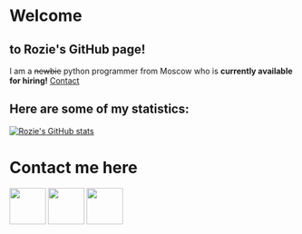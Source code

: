 # Welcome
## to Rozie's GitHub page!
I am a ~~newbie~~ python programmer from Moscow who is **currently available for hiring!** [Contact](#contact)

## Here are some of my statistics:
[![Rozie's GitHub stats](https://github-readme-stats.vercel.app/api?username=RoziePlaysPython)](https://github.com/anuraghazra/github-readme-stats)

<!--START_SECTION:waka-->
<!--END_SECTION:waka-->

# <a name="contact">Contact me here</a>

[<img src="https://user-images.githubusercontent.com/54688438/74624141-54609400-5115-11ea-88d2-c1428bac6bdf.png" width="64">](https://www.upwork.com/freelancers/~018ede732a6119860a#gh-dark-mode-only)
[<img src="https://w7.pngwing.com/pngs/744/960/png-transparent-upwork-computer-icons-freelancer-others.png" width="64">](https://www.upwork.com/freelancers/~018ede732a6119860a#gh-light-mode-only)
[<img src="https://cdn.icon-icons.com/icons2/2201/PNG/512/telegram_logo_circle_icon_134012.png" width="64">](https://t.me/rilvkali)
